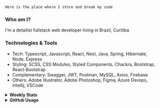 ```
Here is the place where I store and break my code
```
### Who am I?
I'm a detailist fullstack web developer living in Brazil, Curitiba

### Technologies & Tools
- Tech: Typescript, Javascript, React, Next, Java, Spring, Hibernate, Node, Express
- Styling: SCSS, CSS Modules, Styled Components, Chackra, Bootstrap, React-Bootstrap
- Complementary: Swagger, JWT, Postman, MySQL, Axios, Firebase
- Others: Adobe Illustrator, Adobe Photoshop, Figma, Azure Devops, Intellij, VSCode

<details>
  <summary><b> Weekly Stats</b></summary>
<!--START_SECTION:waka-->

```txt
TypeScript    14 hrs 20 mins  ████████████▒░░░░░░░░░░░░   49.60 %
Java          7 hrs 43 mins   ██████▓░░░░░░░░░░░░░░░░░░   26.71 %
JavaScript    4 hrs 13 mins   ███▓░░░░░░░░░░░░░░░░░░░░░   14.60 %
JSON          1 hr 4 mins     █░░░░░░░░░░░░░░░░░░░░░░░░   03.71 %
HTML          23 mins         ▒░░░░░░░░░░░░░░░░░░░░░░░░   01.36 %
```

<!--END_SECTION:waka-->
</details>

<details>
  <summary><b> GitHub Usage</b></summary>
  
[![Top Langs](https://github-readme-stats.vercel.app/api/top-langs/?username=gxlpes&&langs_count=9&layout=compact)](https://github.com/anuraghazra/github-readme-stats)

</details>
